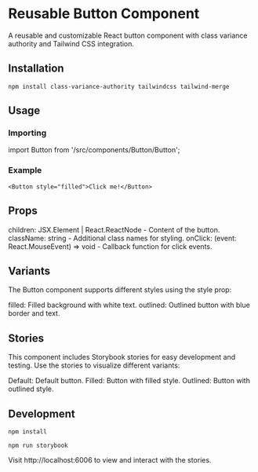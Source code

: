 # Reusable Button Component
A reusable and customizable React button component with class variance authority and Tailwind CSS integration.


## Installation

```
npm install class-variance-authority tailwindcss tailwind-merge

```

## Usage

### Importing

import Button from '/src/components/Button/Button';

### Example

```
<Button style="filled">Click me!</Button>

```

## Props
children: JSX.Element | React.ReactNode - Content of the button.
className: string - Additional class names for styling.
onClick: (event: React.MouseEvent<HTMLButtonElement>) => void - Callback function for click events.


## Variants

The Button component supports different styles using the style prop:

filled: Filled background with white text.
outlined: Outlined button with blue border and text.


## Stories

This component includes Storybook stories for easy development and testing. Use the stories to visualize different variants:

Default: Default button.
Filled: Button with filled style.
Outlined: Button with outlined style.


## Development

```
npm install

```

```
npm run storybook

```

Visit http://localhost:6006 to view and interact with the stories.


